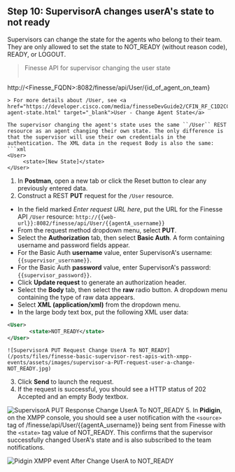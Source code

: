 ## Step 10: SupervisorA changes userA's state to not ready

Supervisors can change the state for the agents who belong to their team. They are only allowed to set the state to NOT_READY (without reason code), READY, or LOGOUT.

> Finesse API for supervisor changing the user state
>  ```http
http://<Finesse_FQDN>:8082/finesse/api/User/{id_of_agent_on_team}
```
> For more details about /User, see <a href="https://developer.cisco.com/media/finesseDevGuide2/CFIN_RF_C1D2CCD7_00_change-agent-state.html" target="_blank">User - Change Agent State</a>

The supervisor changing the agent's state uses the same ``/User`` REST resource as an agent changing their own state. The only difference is that the supervisor will use their own credentials in the authentication. The XML data in the request Body is also the same:
```xml
<User>
     <state>[New State]</state>
</User>
```

1. In **Postman**, open a new tab or click the Reset button to clear any previously entered data.
2. Construct a REST **PUT** request for the ``/User`` resource.
 * In the field marked *Enter request URL here*, put the URL for the Finesse API ``/User`` resource:
  ``http://{{web-url}}:8082/finesse/api/User/{{agentA_username}}``
 * From the request method dropdown menu, select **PUT**.
 * Select the **Authorization** tab, then select **Basic Auth**. A form containing username and password fields appear.
 * For the Basic Auth **username** value, enter SupervisorA's username: ``{{supervisor_username}}``.
 * For the Basic Auth **password** value, enter SupervisorA's password: ``{{supervisor_password}}``.
 * Click **Update request** to generate an authorization header.
 * Select the **Body** tab, then select the **raw** radio button. A dropdown menu containing the type of raw data appears.
 * Select **XML (application/xml)** from the dropdown menu.
 * In the large body text box, put the following XML user data:
 ```xml
<User>
        <state>NOT_READY</state>
</User>
```

    ![SupervisorA PUT Request Change UserA To NOT_READY](/posts/files/finesse-basic-supervisor-rest-apis-with-xmpp-events/assets/images/supervisor-a-PUT-request-user-a-change-NOT_READY.jpg)
3. Click **Send** to launch the request.
4. If the request is successful, you should see a HTTP status of 202 Accepted and an empty Body textbox.

 ![SupervisorA PUT Response Change UserA To NOT_READY](/posts/files/finesse-basic-supervisor-rest-apis-with-xmpp-events/assets/images/supervisor-a-PUT-response-user-a-change-NOT_READY.jpg)
5. In **Pidigin**, on the XMPP console, you should see a user notification with the ``<source>`` tag of /finesse/api/User/{{agentA_username}} being sent from Finesse with the ``<state>`` tag value of NOT_READY. This confirms that the supervisor successfully changed UserA's state and is also subscribed to the team notifications.

 ![Pidgin XMPP event After Change UserA to NOT_READY](/posts/files/finesse-basic-supervisor-rest-apis-with-xmpp-events/assets/images/supervisor-a-XMPP-event-change-user-a-NOT_READY.jpg)
